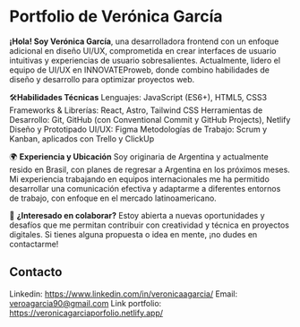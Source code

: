 # Portfolio de Verónica García

**¡Hola! Soy Verónica García**, una desarrolladora frontend con un enfoque adicional en diseño UI/UX, comprometida en crear interfaces de usuario intuitivas y experiencias de usuario sobresalientes. Actualmente, lidero el equipo de UI/UX en INNOVATEProweb, donde combino habilidades de diseño y desarrollo para optimizar proyectos web.

🛠️**Habilidades Técnicas**
Lenguajes: JavaScript (ES6+), HTML5, CSS3
Frameworks & Librerías: React, Astro, Tailwind CSS
Herramientas de Desarrollo: Git, GitHub (con Conventional Commit y GitHub Projects), Netlify
Diseño y Prototipado UI/UX: Figma
Metodologías de Trabajo: Scrum y Kanban, aplicados con Trello y ClickUp

🌍 **Experiencia y Ubicación**
Soy originaria de Argentina y actualmente resido en Brasil, con planes de regresar a Argentina en los próximos meses. Mi experiencia trabajando en equipos internacionales me ha permitido desarrollar una comunicación efectiva y adaptarme a diferentes entornos de trabajo, con enfoque en el mercado latinoamericano.

🤝 **¿Interesado en colaborar?**
Estoy abierta a nuevas oportunidades y desafíos que me permitan contribuir con creatividad y técnica en proyectos digitales. Si tienes alguna propuesta o idea en mente, ¡no dudes en contactarme!

## Contacto

Linkedin: https://www.linkedin.com/in/veronicaagarcia/
Email: veroagarcia90@gmail.com
Link portfolio: https://veronicagarciaporfolio.netlify.app/
